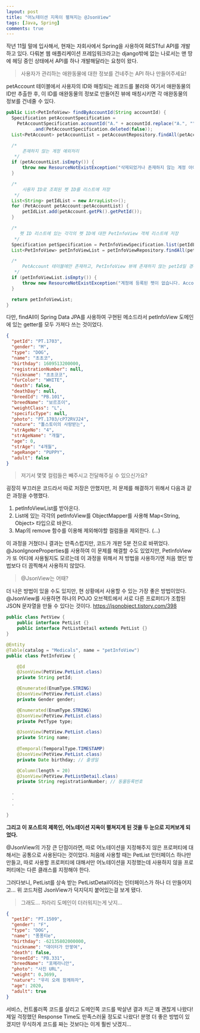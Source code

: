 ```yaml
---
layout: post
title: "어노테이션 지옥이 펼쳐지는 @JsonView"
tags: [Java, Spring]
comments: true
---
```



 작년 11월 말에 입사해서, 현재는 자회사에서 Spring을 사용하여 RESTful API를 개발하고 있다. 다뤄본 웹 애플리케이션 프레임워크라고는 django밖에 없는 나로서는 맨 땅에 헤딩 중인 상태에서 API를 하나 개발해달라는 요청이 왔다.

> 사용자가 관리하는 애완동물에 대한 정보를 건네주는 API 하나 만들어주세요!

petAccount 테이블에서 사용자의 ID와 매칭되는 레코드를 불러와 여기서 애완동물의 ID만 추출한 후, 이 ID를 애완동물의 정보로 만들어진 뷰에 매칭시키면 각 애완동물의 정보를 건네줄 수 있다.

```java
public List<PetInfoView> findByAccountId(String accountId) {
  Specification petAccountSpecification = 
    PetAccountSpecification.accountId("A." + accountId.replace("A.", ""))
          .and(PetAccountSpecification.deleted(false));
  List<PetAccount> petAccountList = petAccountRepository.findAll(petAccountSpecification);

  /*
      존재하지 않는 계정 예외처리
   */
  if (petAccountList.isEmpty()) {
      throw new ResourceNotExistException("삭제되었거나 존재하지 않는 계정 아이디입니다. AccountId: " + accountId);
  }

  /*
      사용자 ID로 조회된 펫 ID를 리스트에 저장
   */
  List<String> petIdList = new ArrayList<>();
  for (PetAccount petAccount:petAccountList) {
      petIdList.add(petAccount.getPk().getPetId());
  }

  /*
     펫 ID 리스트에 있는 각각의 펫 ID에 대한 PetInfoView 객체 리스트에 저장
   */
  Specification petSpecification = PetInfoViewSpecification.list(petIdList);
  List<PetInfoView> petInfoViewList = petInfoViewRepository.findAll(petSpecification);

  /*
      PetAccount 테이블에만 존재하고, PetInfoView 뷰에 존재하지 않는 petId일 경우 예외 처리
   */
  if (petInfoViewList.isEmpty()) {
      throw new ResourceNotExistException("계정에 등록된 펫이 없습니다. AccountId: " + accountId);
  }

  return petInfoViewList;
}
```

다만, findAll이 Spring Data JPA를 사용하여 구현된 메소드라서 petInfoView 도메인에 있는 getter를 모두 가져다 쓰는 것이었다. 

```json
{
  "petId": "PT.1703",
  "gender": "M",
  "type": "DOG",
  "name": "초초코",
  "birthday": 1609513200000,
  "registrationNumber": null,
  "nickname": "초초코코",
  "furColor": "WHITE",
  "death": false,
  "deathDay": null,
  "breedId": "PB.101",
  "breedName": "보르조이",
  "weightClass": "L",
  "specificType": null,
  "photo": "PT.1703/cP72RVJ24",
  "nature": "톨스토이의 사랑받는",
  "strAgeNo": "4",
  "strAgeName": "개월",
  "age": 0,
  "strAge": "4개월",
  "ageRange": "PUPPY",
  "adult": false
}
```

> 저기서 몇몇 컬럼들은 빼주시고 전달해주실 수 있으신가요?

 굉장히 부끄러운 코드라서 따로 저장은 안했지만, 저 문제를 해결하기 위해서 다음과 같은 과정을 수행했다.

1. petInfoViewList를 받아온다.
2. List에 있는 각각의 petInfoView를 ObjectMapper를 사용해 Map<String, Object> 타입으로 바꾼다.
3. Map의 remove 함수를 이용해 제외해야할 컬럼들을 제외한다. (...)

이 과정을 거쳤더니 결과는 만족스럽지만, 코드가 개판 5분 전으로 바뀌었다. @JsonIgnoreProperties를 사용하여 이 문제를 해결할 수도 있었지만, PetInfoView가 또 어디에 사용될지도 모르는데 이 과정을 위해서 저 방법을 사용하기엔 처음 했던 방법보다 더 끔찍해서 사용하지 않았다.

> @JsonView는 어때?

더 나은 방법이 있을 수도 있지만, 현 상황에서 사용할 수 있는 가장 좋은 방법이었다. @JsonView를 사용하면 하나의 POJO 오브젝트에서 서로 다른 프로퍼티가 조합된 JSON 문자열을 만들 수 있다는 것이다. https://jsonobject.tistory.com/398

```java
public class PetView {
    public interface PetList {}
    public interface PetListDetail extends PetList {}
}
```

```java
@Entity
@Table(catalog = "Medicals", name = "petInfoView")
public class PetInfoView {

    @Id
    @JsonView(PetView.PetList.class)
    private String petId;

    @Enumerated(EnumType.STRING)
    @JsonView(PetView.PetList.class)
    private Gender gender;

    @Enumerated(EnumType.STRING)
    @JsonView(PetView.PetList.class)
    private PetType type;

    @JsonView(PetView.PetList.class)
    private String name;
  
    @Temporal(TemporalType.TIMESTAMP)
    @JsonView(PetView.PetList.class)
    private Date birthday; // 출생일

    @Column(length = 20)
    @JsonView(PetView.PetListDetail.class)
    private String registrationNumber; // 동물등록번호
    
  .
  .
  .
    
}
```

__그리고 이 포스트의 제목인, 어노테이션 지옥이 펼쳐지게 된 것을 두 눈으로 지켜보게 되었다.__ 

@JsonView의 가장 큰 단점이라면, 따로 어노테이션을 지정해주지 않은 프로퍼티에 대해서는 공통으로 사용된다는 것이었다. 처음에 사용할 때는 PetList 인터페이스 하나만 만들고, 따로 사용할 프로퍼티에 대해서만 어노테이션을 지정했는데 사용하지 않을 프로퍼티에는 다른 클래스를 지정해야 한다.

그러다보니, PetList를 상속 받는 PetListDetail이라는 인터페이스가 하나 더 만들어지고... 위 코드처럼 JsonView가 덕지덕지 붙어있는걸 보게 됐다.

> 그래도... 차라리 도메인이 더러워지는게 낫지...

```json
{
  "petId": "PT.1509",
  "gender": "F",
  "type": "DOG",
  "name": "퐁퐁티e",
  "birthday": -62135802000000,
  "nickname": "데이터가 안쌓여",
  "death": false,
  "breedId": "PB.331",
  "breedName": "포메라니안",
  "photo": "사진 URL",
  "weight": 0.3699,
  "nature": "우리 오래 함께하자",
  "age": 2020,
  "adult": true
}
```

서비스, 컨트롤러쪽 코드를 살리고 도메인쪽 코드를 박살낸 결과 치곤 꽤 괜찮게 나왔다! 제일 걱정했던 Response Time도 만족스러울 정도로 나왔다! 분명 더 좋은 방법이 있겠지만 무식하게 코드를 짜는 것보다는 이게 훨씬 낫겠지...
